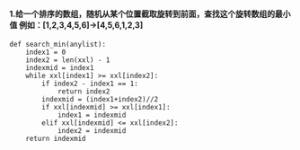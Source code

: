 
#### 1.给一个排序的数组，随机从某个位置截取旋转到前面，查找这个旋转数组的最小值 例如：[1,2,3,4,5,6]->[4,5,6,1,2,3]

```
def search_min(anylist):
    index1 = 0
    index2 = len(xxl) - 1
    indexmid = index1
    while xxl[index1] >= xxl[index2]:
        if index2 - index1 == 1:
            return index2
        indexmid = (index1+index2)//2
        if xxl[indexmid] >= xxl[index1]:
            index1 = indexmid
        elif xxl[indexmid] <= xxl[index2]:
            index2 = indexmid
    return indexmid
```

